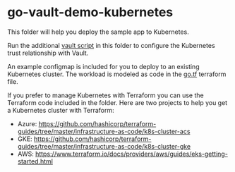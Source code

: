 # go-vault-demo-kubernetes

This folder will help you deploy the sample app to Kubernetes.

Run the additional [vault script](vault.sh) in this folder to configure the Kubernetes trust relationship with Vault.

An example configmap is included for you to deploy to an existing Kubernetes cluster. The workload is modeled as code in the [go.tf](terraform/go.tf) terraform file.

If you prefer to manage Kubernetes with Terraform you can use the Terraform code included in the folder. Here are two projects to help you get a Kubernetes cluster with Terraform:

- Azure: https://github.com/hashicorp/terraform-guides/tree/master/infrastructure-as-code/k8s-cluster-acs
- GKE: https://github.com/hashicorp/terraform-guides/tree/master/infrastructure-as-code/k8s-cluster-gke
- AWS: https://www.terraform.io/docs/providers/aws/guides/eks-getting-started.html

